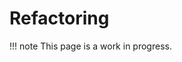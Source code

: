 # Refactoring

!!! note
    This page is a work in progress.

<!-- !!! quote "When to refactor"

    [Rule of Three](https://refactoring.guru/refactoring/when)

    - When you’re doing something for the first time, just get it done.
    - When you’re doing something similar for the second time, cringe at having to repeat but do the same thing anyway.
    - When you’re doing something for the third time, start refactoring.

## Commented code, dead code

## "code smells"

### Duplication

### Long functions

### Long parameter lists

### Global variables

### Nesting 

## Comments 

## Struture your code

### Minimize entries to the path

-->


